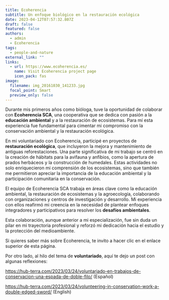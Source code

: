 ```yaml
---
title: Ecoherencia
subtitle: Un enfoque biológico en la restauración ecológica
date: 2023-04-12T07:57:32.807Z
draft: false
featured: false
authors:
  - admin
  - Ecoherencia
tags:
  - people-and-nature
external_link: ""
links:
  - url: https://www.ecoherencia.es/
    name: Visit Ecoherencia project page
    icon_pack: fas
image:
  filename: img_20161030_141233.jpg
  focal_point: Smart
  preview_only: false
---
```

<!--StartFragment-->

Durante mis primeros años como bióloga, tuve la oportunidad de colaborar con **Ecoherencia SCA**, una cooperativa que se dedica con pasión a la **educación ambiental** y a la restauración de ecosistemas. Para mí esta experiencia fue fundamental para cimentar mi compromiso con la conservación ambiental y la restauración ecológica.

En mi voluntariado con Ecoherencia, participé en proyectos de **restauración ecológica**, que incluyeron la mejora y mantenimiento de antiguas reforestaciones. Una parte significativa de mi trabajo se centró en la creación de hábitats para la avifauna y anfibios, como la apertura de prados herbáceos y la construcción de humedales. Estas actividades no solo enriquecieron mi comprensión de los ecosistemas, sino que también me permitieron apreciar la importancia de la educación ambiental y la participación comunitaria en la conservación.

El equipo de Ecoherencia SCA trabaja en áreas clave como la educación ambiental, la restauración de ecosistemas y la agroecología, colaborando con organizaciones y centros de investigación y desarrollo. Mi experiencia con ellos reafirmó mi creencia en la necesidad de plantear enfoques integradores y participativos para resolver los **desafíos ambientales**.

Esta colaboración, aunque anterior a mi especialización, fue sin duda un pilar en mi trayectoria profesional y reforzó mi dedicación hacia el estudio y la protección del medioambiente.

Si quieres saber más sobre Ecoherencia, te invito a hacer clic en el enlace superior de esta página.

Por otro lado, al hilo del tema de **voluntariado**, aquí te dejo un post con algunas reflexiones: 

<https://hub-terra.com/2023/03/24/voluntariado-en-trabajos-de-conservacion-una-espada-de-doble-filo/> (Español)

<https://hub-terra.com/2023/03/24/volunteering-in-conservation-work-a-double-edged-sword/> (English)

<!--EndFragment-->